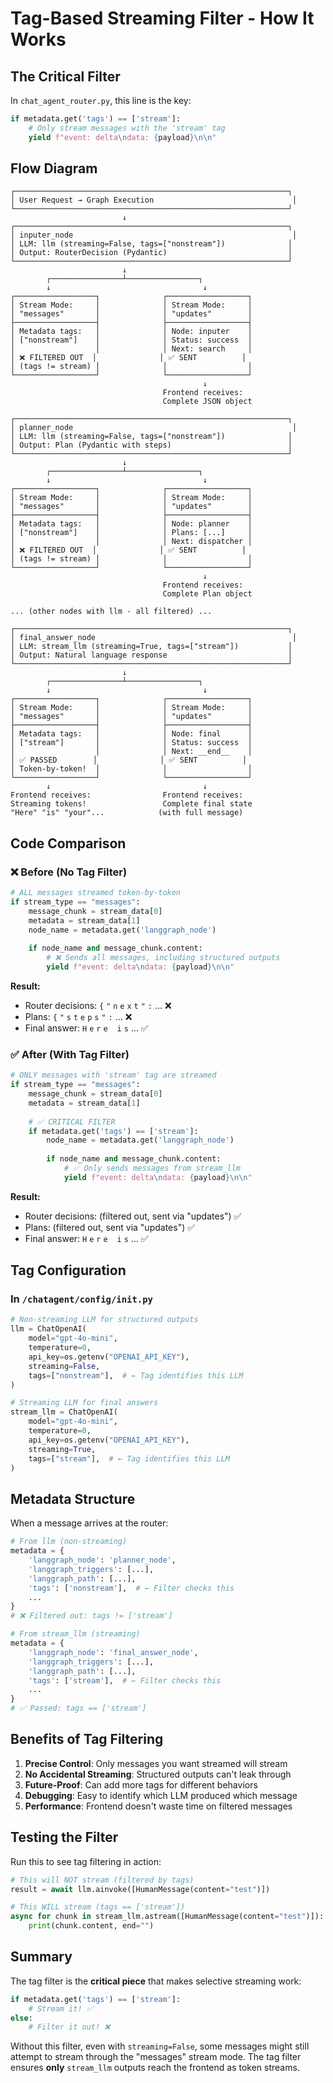 # Tag-Based Streaming Filter - How It Works

## The Critical Filter

In `chat_agent_router.py`, this line is the key:

```python
if metadata.get('tags') == ['stream']:
    # Only stream messages with the 'stream' tag
    yield f"event: delta\ndata: {payload}\n\n"
```

## Flow Diagram

```
┌─────────────────────────────────────────────────────────────┐
│ User Request → Graph Execution                               │
└─────────────────────────────────────────────────────────────┘
                         ↓
┌─────────────────────────────────────────────────────────────┐
│ inputer_node                                                 │
│ LLM: llm (streaming=False, tags=["nonstream"])              │
│ Output: RouterDecision (Pydantic)                           │
└─────────────────────────────────────────────────────────────┘
                         ↓
        ┌────────────────┴────────────────┐
        ↓                                  ↓
┌──────────────────┐              ┌──────────────────┐
│ Stream Mode:     │              │ Stream Mode:     │
│ "messages"       │              │ "updates"        │
├──────────────────┤              ├──────────────────┤
│ Metadata tags:   │              │ Node: inputer    │
│ ["nonstream"]    │              │ Status: success  │
│                  │              │ Next: search     │
│ ❌ FILTERED OUT  │              │ ✅ SENT          │
│ (tags != stream) │              │                  │
└──────────────────┘              └──────────────────┘
                                           ↓
                                  Frontend receives:
                                  Complete JSON object

┌─────────────────────────────────────────────────────────────┐
│ planner_node                                                 │
│ LLM: llm (streaming=False, tags=["nonstream"])              │
│ Output: Plan (Pydantic with steps)                          │
└─────────────────────────────────────────────────────────────┘
                         ↓
        ┌────────────────┴────────────────┐
        ↓                                  ↓
┌──────────────────┐              ┌──────────────────┐
│ Stream Mode:     │              │ Stream Mode:     │
│ "messages"       │              │ "updates"        │
├──────────────────┤              ├──────────────────┤
│ Metadata tags:   │              │ Node: planner    │
│ ["nonstream"]    │              │ Plans: [...]     │
│                  │              │ Next: dispatcher │
│ ❌ FILTERED OUT  │              │ ✅ SENT          │
│ (tags != stream) │              │                  │
└──────────────────┘              └──────────────────┘
                                           ↓
                                  Frontend receives:
                                  Complete Plan object

... (other nodes with llm - all filtered) ...

┌─────────────────────────────────────────────────────────────┐
│ final_answer_node                                            │
│ LLM: stream_llm (streaming=True, tags=["stream"])           │
│ Output: Natural language response                           │
└─────────────────────────────────────────────────────────────┘
                         ↓
        ┌────────────────┴────────────────┐
        ↓                                  ↓
┌──────────────────┐              ┌──────────────────┐
│ Stream Mode:     │              │ Stream Mode:     │
│ "messages"       │              │ "updates"        │
├──────────────────┤              ├──────────────────┤
│ Metadata tags:   │              │ Node: final      │
│ ["stream"]       │              │ Status: success  │
│                  │              │ Next: __end__    │
│ ✅ PASSED        │              │ ✅ SENT          │
│ Token-by-token!  │              │                  │
└──────────────────┘              └──────────────────┘
        ↓                                  ↓
Frontend receives:                Frontend receives:
Streaming tokens!                 Complete final state
"Here" "is" "your"...            (with full message)
```

## Code Comparison

### ❌ Before (No Tag Filter)
```python
# ALL messages streamed token-by-token
if stream_type == "messages":
    message_chunk = stream_data[0]
    metadata = stream_data[1]
    node_name = metadata.get('langgraph_node')
    
    if node_name and message_chunk.content:
        # ❌ Sends all messages, including structured outputs
        yield f"event: delta\ndata: {payload}\n\n"
```

**Result:**
- Router decisions: `{` `"` `n` `e` `x` `t` `"` `:` ... ❌
- Plans: `{` `"` `s` `t` `e` `p` `s` `"` `:` ... ❌
- Final answer: `H` `e` `r` `e` ` ` `i` `s` ... ✅

### ✅ After (With Tag Filter)
```python
# ONLY messages with 'stream' tag are streamed
if stream_type == "messages":
    message_chunk = stream_data[0]
    metadata = stream_data[1]
    
    # ✅ CRITICAL FILTER
    if metadata.get('tags') == ['stream']:
        node_name = metadata.get('langgraph_node')
        
        if node_name and message_chunk.content:
            # ✅ Only sends messages from stream_llm
            yield f"event: delta\ndata: {payload}\n\n"
```

**Result:**
- Router decisions: (filtered out, sent via "updates") ✅
- Plans: (filtered out, sent via "updates") ✅
- Final answer: `H` `e` `r` `e` ` ` `i` `s` ... ✅

## Tag Configuration

### In `/chatagent/config/init.py`

```python
# Non-streaming LLM for structured outputs
llm = ChatOpenAI(
    model="gpt-4o-mini",
    temperature=0,
    api_key=os.getenv("OPENAI_API_KEY"),
    streaming=False,
    tags=["nonstream"],  # ← Tag identifies this LLM
)

# Streaming LLM for final answers
stream_llm = ChatOpenAI(
    model="gpt-4o-mini",
    temperature=0,
    api_key=os.getenv("OPENAI_API_KEY"),
    streaming=True,
    tags=["stream"],  # ← Tag identifies this LLM
)
```

## Metadata Structure

When a message arrives at the router:

```python
# From llm (non-streaming)
metadata = {
    'langgraph_node': 'planner_node',
    'langgraph_triggers': [...],
    'langgraph_path': [...],
    'tags': ['nonstream'],  # ← Filter checks this
    ...
}
# ❌ Filtered out: tags != ['stream']

# From stream_llm (streaming)
metadata = {
    'langgraph_node': 'final_answer_node',
    'langgraph_triggers': [...],
    'langgraph_path': [...],
    'tags': ['stream'],  # ← Filter checks this
    ...
}
# ✅ Passed: tags == ['stream']
```

## Benefits of Tag Filtering

1. **Precise Control**: Only messages you want streamed will stream
2. **No Accidental Streaming**: Structured outputs can't leak through
3. **Future-Proof**: Can add more tags for different behaviors
4. **Debugging**: Easy to identify which LLM produced which message
5. **Performance**: Frontend doesn't waste time on filtered messages

## Testing the Filter

Run this to see tag filtering in action:

```python
# This will NOT stream (filtered by tags)
result = await llm.ainvoke([HumanMessage(content="test")])

# This WILL stream (tags == ['stream'])
async for chunk in stream_llm.astream([HumanMessage(content="test")]):
    print(chunk.content, end="")
```

## Summary

The tag filter is the **critical piece** that makes selective streaming work:

```python
if metadata.get('tags') == ['stream']:
    # Stream it! ✅
else:
    # Filter it out! ❌
```

Without this filter, even with `streaming=False`, some messages might still attempt to stream through the "messages" stream mode. The tag filter ensures **only** `stream_llm` outputs reach the frontend as token streams.

